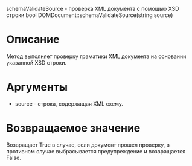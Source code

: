 schemaValidateSource - проверка XML документа с помощью XSD строки
    bool DOMDocument::schemaValidateSource(string source)

Описание
========

Метод выполняет проверку граматики XML документа на основании указанной XSD строки.

Аргументы
=========

* source - строка, содержащая XML схему.

Возвращаемое значение
=====================

Возвращает True в случае, если документ прошел проверку, в противном случае выбрасывается предупреждение и возвращается False.
